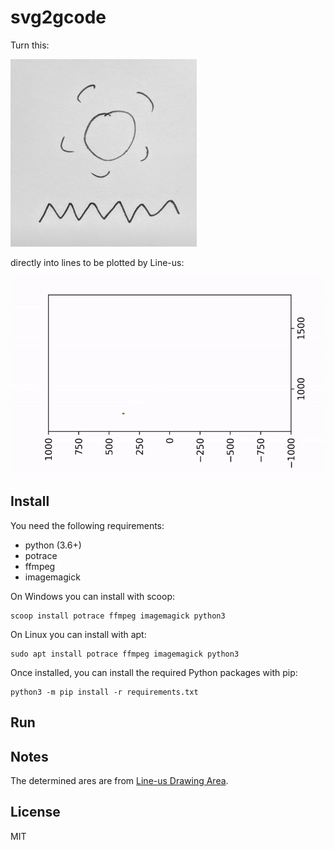 # svg2gcode

Turn this:

<img src=".github/sun.jpg" height=300>

directly into lines to be plotted by Line-us:

![](.github/output.gif)

## Install

You need the following requirements:

- python (3.6+)
- potrace
- ffmpeg
- imagemagick

On Windows you can install with scoop:

	scoop install potrace ffmpeg imagemagick python3

On Linux you can install with apt:
	
	sudo apt install potrace ffmpeg imagemagick python3

Once installed,  you can install the required Python packages with pip:

	python3 -m pip install -r requirements.txt

## Run


## Notes

The determined ares are from [Line-us Drawing Area](https://github.com/Line-us/Line-us-Programming/blob/master/Documentation/LineUsDrawingArea.pdf).



## License

MIT